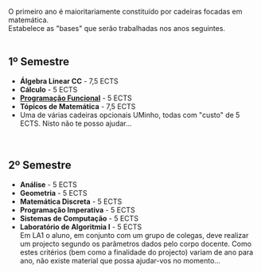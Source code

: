 O primeiro ano é maioritariamente constituído por cadeiras focadas em matemática.
<br>Estabelece as "bases" que serão trabalhadas nos anos seguintes.<br><br>

## 1º Semestre
* **Álgebra Linear CC** - 7,5 ECTS
* **Cálculo** - 5 ECTS
* [**Programação Funcional**](https://github.com/David81820/Recursos-LCC/blob/main/1ano/1sem/PF/README.me) - 5 ECTS
* **Tópicos de Matemática** - 7,5 ECTS
* Uma de várias cadeiras opcionais UMinho, todas com "custo" de 5 ECTS. Nisto não te posso ajudar...
<br><br><br>
## 2º Semestre
* **Análise** - 5 ECTS
* **Geometria** - 5 ECTS
* **Matemática Discreta** - 5 ECTS
* **Programação Imperativa** - 5 ECTS
* **Sistemas de Computação** - 5 ECTS
* **Laboratório de Algoritmia I** - 5 ECTS
<br>Em LA1 o aluno, em conjunto com um grupo de colegas, deve realizar um projecto segundo os parâmetros dados pelo corpo docente. Como estes critérios (bem como a finalidade do projecto) variam de ano para ano, não existe material que possa ajudar-vos no momento...
